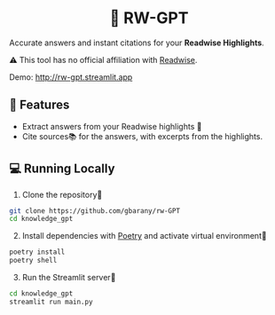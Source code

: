 <h1 align="center">
📖 RW-GPT
</h1>

Accurate answers and instant citations for your **Readwise Highlights**.

⚠️ This tool has no official affiliation with [Readwise](https://readwise.io).

Demo: http://rw-gpt.streamlit.app
## 🔧 Features

- Extract answers from your Readwise highlights 📖
- Cite sources📚 for the answers, with excerpts from the highlights.

## 💻 Running Locally

1. Clone the repository📂

```bash
git clone https://github.com/gbarany/rw-GPT
cd knowledge_gpt
```

2. Install dependencies with [Poetry](https://python-poetry.org/) and activate virtual environment🔨

```bash
poetry install
poetry shell
```

3. Run the Streamlit server🚀

```bash
cd knowledge_gpt
streamlit run main.py
```